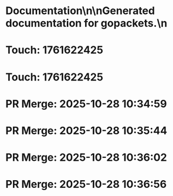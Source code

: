 # Documentation\n\nGenerated documentation for gopackets.\n

# Touch: 1761622425

# Touch: 1761622425

# PR Merge: 2025-10-28 10:34:59

# PR Merge: 2025-10-28 10:35:44

# PR Merge: 2025-10-28 10:36:02

# PR Merge: 2025-10-28 10:36:56
